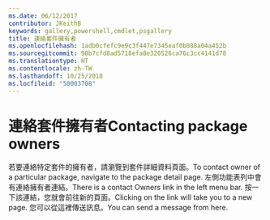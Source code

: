 ```yaml
---
ms.date: 06/12/2017
contributor: JKeithB
keywords: gallery,powershell,cmdlet,psgallery
title: 連絡套件擁有者
ms.openlocfilehash: 1adb0cfefc9e9c3f447e7345eaf0b088a04a452b
ms.sourcegitcommit: 98b7cfd8ad5718efa8e320526ca76c3cc4141d78
ms.translationtype: HT
ms.contentlocale: zh-TW
ms.lasthandoff: 10/25/2018
ms.locfileid: "50003708"
---
```

# <a name="contacting-package-owners"></a><span data-ttu-id="fa8c5-103">連絡套件擁有者</span><span class="sxs-lookup"><span data-stu-id="fa8c5-103">Contacting package owners</span></span>

<span data-ttu-id="fa8c5-104">若要連絡特定套件的擁有者，請瀏覽到套件詳細資料頁面。</span><span class="sxs-lookup"><span data-stu-id="fa8c5-104">To contact owner of a particular package, navigate to the package detail page.</span></span>
<span data-ttu-id="fa8c5-105">左側功能表列中會有連絡擁有者連結。</span><span class="sxs-lookup"><span data-stu-id="fa8c5-105">There is a contact Owners link in the left menu bar.</span></span>
<span data-ttu-id="fa8c5-106">按一下該連結，您就會前往新的頁面。</span><span class="sxs-lookup"><span data-stu-id="fa8c5-106">Clicking on the link will take you to a new page.</span></span>
<span data-ttu-id="fa8c5-107">您可以從這裡傳送訊息。</span><span class="sxs-lookup"><span data-stu-id="fa8c5-107">You can send a message from here.</span></span>
